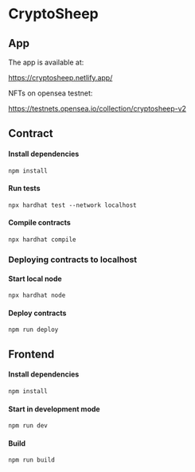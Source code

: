 # CryptoSheep
## App

The app is available at:

https://cryptosheep.netlify.app/

NFTs on opensea testnet:

https://testnets.opensea.io/collection/cryptosheep-v2

## Contract

#### Install dependencies
```
npm install
```
#### Run tests

```
npx hardhat test --network localhost
```
#### Compile contracts

```
npx hardhat compile
```

### Deploying contracts to localhost
#### Start local node
```
npx hardhat node
```
#### Deploy contracts
```
npm run deploy
```

## Frontend
#### Install dependencies
```
npm install
```

#### Start in development mode
```
npm run dev
```

#### Build 
```
npm run build
```
